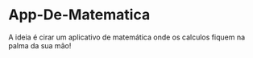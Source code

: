 # App-De-Matematica
 A ideia é cirar um aplicativo de matemática onde os calculos fiquem na palma da sua mão!
